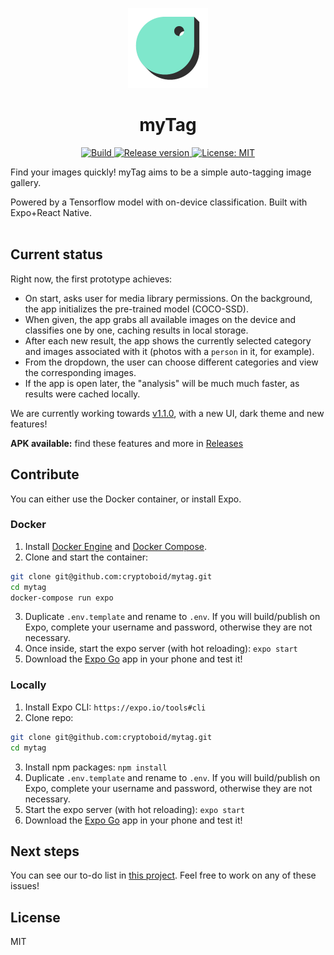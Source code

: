 
<p align="center">
    <img alt="mytag" height="128" src="./assets/icon.png">
    <h1 align="center">myTag</h1>
</p>

<p align="center">
  <a aria-label="Build" href="https://github.com/cryptoboid/mytag/actions" target="_blank">
    <img alt="Build" src="https://img.shields.io/github/workflow/status/cryptoboid/mytag/CI?style=flat-square" />
  </a>
   <a aria-label="Release version" href="https://github.com/cryptoboid/mytag/releases" target="_blank">
    <img alt="Release version" src="https://img.shields.io/github/v/release/cryptoboid/mytag?style=flat-square" />
  </a>
  <a aria-label="License" href="https://github.com/cryptoboid/mytag/blob/main/LICENSE" target="_blank">
    <img alt="License: MIT" src="https://img.shields.io/github/license/cryptoboid/mytag?style=flat-square" target="_blank" />
  </a>
</p>

Find your images quickly! myTag aims to be a simple auto-tagging image gallery.

Powered by a Tensorflow model with on-device classification. Built with Expo+React Native.
<br>
<br>

## Current status

Right now, the first prototype achieves:

- On start, asks user for media library permissions. On the background, the app initializes the pre-trained model (COCO-SSD).
- When given, the app grabs all available images on the device and classifies one by one, caching results in local storage.
- After each new result, the app shows the currently selected category and images associated with it (photos with a `person` in it, for example).
- From the dropdown, the user can choose different categories and view the corresponding images.
- If the app is open later, the "analysis" will be much much faster, as results were cached locally.

We are currently working towards [v1.1.0](https://github.com/cryptoboid/mytag/projects/3), with a new UI, dark theme and new features!

**APK available:** find these features and more in [Releases](https://github.com/cryptoboid/mytag/releases)

## Contribute

You can either use the Docker container, or install Expo.

### Docker

1. Install [Docker Engine](https://docs.docker.com/engine/install/) and [Docker Compose](https://docs.docker.com/compose/install/).
2. Clone and start the container:

```bash
git clone git@github.com:cryptoboid/mytag.git
cd mytag
docker-compose run expo
```

3. Duplicate `.env.template` and rename to `.env`. If you will build/publish on Expo, complete your username and password, otherwise they are not necessary.
4. Once inside, start the expo server (with hot reloading): `expo start`
5. Download the [Expo Go](https://expo.io/client) app in your phone and test it!

### Locally

1. Install Expo CLI: `https://expo.io/tools#cli`
2. Clone repo:

```bash
git clone git@github.com:cryptoboid/mytag.git
cd mytag
```

3. Install npm packages: `npm install`
4. Duplicate `.env.template` and rename to `.env`. If you will build/publish on Expo, complete your username and password, otherwise they are not necessary.
5. Start the expo server (with hot reloading): `expo start`
6. Download the [Expo Go](https://expo.io/client) app in your phone and test it!

## Next steps

You can see our to-do list in [this project](https://github.com/cryptoboid/mytag/projects/3). Feel free to work on any of these issues!

## License

MIT
